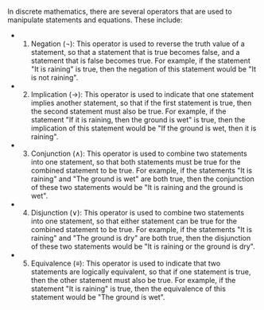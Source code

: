 In discrete mathematics, there are several operators that are used to manipulate statements and equations. These include: 
- 1. Negation (¬): This operator is used to reverse the truth value of a statement, so that a statement that is true becomes false, and a statement that is false becomes true. For example, if the statement "It is raining" is true, then the negation of this statement would be "It is not raining".
- 2. Implication (→): This operator is used to indicate that one statement implies another statement, so that if the first statement is true, then the second statement must also be true. For example, if the statement "If it is raining, then the ground is wet" is true, then the implication of this statement would be "If the ground is wet, then it is raining". 
- 3. Conjunction (∧): This operator is used to combine two statements into one statement, so that both statements must be true for the combined statement to be true. For example, if the statements "It is raining" and "The ground is wet" are both true, then the conjunction of these two statements would be "It is raining and the ground is wet".
- 4. Disjunction (∨): This operator is used to combine two statements into one statement, so that either statement can be true for the combined statement to be true. For example, if the statements "It is raining" and "The ground is dry" are both true, then the disjunction of these two statements would be "It is raining or the ground is dry". 
- 5. Equivalence (≡): This operator is used to indicate that two statements are logically equivalent, so that if one statement is true, then the other statement must also be true. For example, if the statement "It is raining" is true, then the equivalence of this statement would be "The ground is wet".